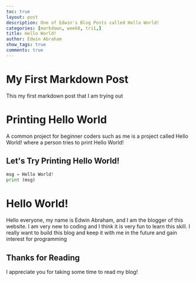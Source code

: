 ```yaml
---
toc: true
layout: post
description: One of Edwin's Blog Posts called Hello World!
categories: [markdown, week0, tri1,]
title: Hello World!
author: Edwin Abraham
show_tags: true
comments: true
---
```

# My First Markdown Post

This my first markdown post that I am trying out

# Printing Hello World

A common project for beginner coders such as me is a project called Hello World! where a person tries to print Hello World!

## Let's Try Printing Hello World!
```python
msg = Hello World!
print (msg)
```

# Hello World!
Hello everyone, my name is Edwin Abraham, and I am the blogger of this website. I am very new to coding and I think it is very fun to learn this skill. I really want to build this blog and keep it with me in the future and gain interest for programming

## Thanks for Reading
I appreciate you for taking some time to read my blog!